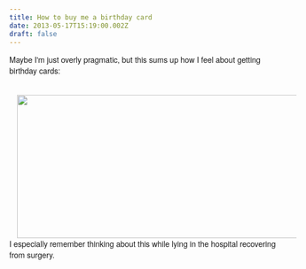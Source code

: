 ```yaml
---
title: How to buy me a birthday card
date: 2013-05-17T15:19:00.002Z
draft: false
---
```


<span style="font-family: Helvetica Neue, Arial, Helvetica, sans-serif;">Maybe I'm just overly pragmatic, but this sums up how I feel about getting birthday cards:</span><br /> <span style="font-family: Helvetica Neue, Arial, Helvetica, sans-serif;"><br /></span> <div class="separator" style="clear: both; text-align: center;"> <a href="http://2.bp.blogspot.com/--AEyuKF5CIw/UZZHOUYvocI/AAAAAAAAji0/ogxttzu3nGc/s1600/comic.png" imageanchor="1" style="margin-left: 1em; margin-right: 1em;"><img border="0" height="259" src="http://2.bp.blogspot.com/--AEyuKF5CIw/UZZHOUYvocI/AAAAAAAAji0/ogxttzu3nGc/s640/comic.png" width="640" /></a></div> <span style="font-family: Helvetica Neue, Arial, Helvetica, sans-serif;">I especially remember thinking about this while lying in the hospital recovering from surgery.</span>